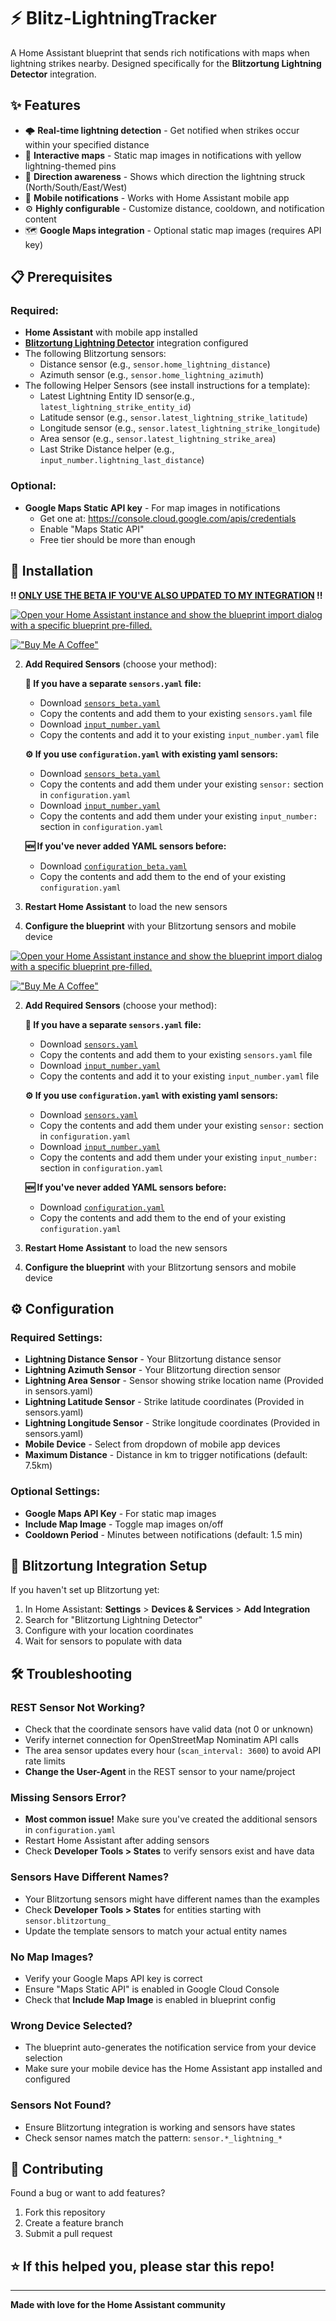 # ⚡ Blitz-LightningTracker

A Home Assistant blueprint that sends rich notifications with maps when lightning strikes nearby. Designed specifically for the **Blitzortung Lightning Detector** integration.

## ✨ Features

- 🌩️ **Real-time lightning detection** - Get notified when strikes occur within your specified distance
- 📍 **Interactive maps** - Static map images in notifications with yellow lightning-themed pins
- 🧭 **Direction awareness** - Shows which direction the lightning struck (North/South/East/West)
- 📱 **Mobile notifications** - Works with Home Assistant mobile app
- ⚙️ **Highly configurable** - Customize distance, cooldown, and notification content
- 🗺️ **Google Maps integration** - Optional static map images (requires API key)

## 📋 Prerequisites

### Required:
- **Home Assistant** with mobile app installed
- [**Blitzortung Lightning Detector**](https://github.com/mrk-its/homeassistant-blitzortung) integration configured
- The following Blitzortung sensors:
  - Distance sensor (e.g., `sensor.home_lightning_distance`)
  - Azimuth sensor (e.g., `sensor.home_lightning_azimuth`)
- The following Helper Sensors (see install instructions for a template):
  - Latest Lightning Entity ID sensor(e.g., `latest_lightning_strike_entity_id`)
  - Latitude sensor (e.g., `sensor.latest_lightning_strike_latitude`)
  - Longitude sensor (e.g., `sensor.latest_lightning_strike_longitude`)
  - Area sensor (e.g., `sensor.latest_lightning_strike_area`)
  - Last Strike Distance helper (e.g., `input_number.lightning_last_distance`)

### Optional:
- **Google Maps Static API key** - For map images in notifications
  - Get one at: https://console.cloud.google.com/apis/credentials
  - Enable "Maps Static API"
  - Free tier should be more than enough

## 🚀 Installation

**!! [ONLY USE THE BETA IF YOU'VE ALSO UPDATED TO MY INTEGRATION](https://github.com/zacharyd3/homeassistant-blitzortung) !!**
  
[![Open your Home Assistant instance and show the blueprint import dialog with a specific blueprint pre-filled.](https://my.home-assistant.io/badges/blueprint_import.svg)](https://my.home-assistant.io/redirect/blueprint_import/?blueprint_url=https%3A%2F%2Fgithub.com%2Fzacharyd3%2FBlitz-LightningTracker%2Fblob%2Fmain%2Flightning_tracker_beta.yaml)

[!["Buy Me A Coffee"](https://www.buymeacoffee.com/assets/img/custom_images/orange_img.png)](https://buymeacoffee.com/zacharyd3)

2. **Add Required Sensors** (choose your method):

   **📁 If you have a separate `sensors.yaml` file:**
   - Download [`sensors_beta.yaml`](sensors_beta.yaml) 
   - Copy the contents and add them to your existing `sensors.yaml` file
   - Download [`input_number.yaml`](input_number.yaml)
   - Copy the contents and add it to your existing `input_number.yaml` file

   **⚙️ If you use `configuration.yaml` with existing yaml sensors:**
   - Download [`sensors_beta.yaml`](sensors_beta.yaml)
   - Copy the contents and add them under your existing `sensor:` section in `configuration.yaml`
   - Download [`input_number.yaml`](input_number.yaml)
   - Copy the contents and add them under your existing `input_number:` section in `configuration.yaml`

   **🆕 If you've never added YAML sensors before:**
   - Download [`configuration_beta.yaml`](configuration_beta.yaml)
   - Copy the contents and add them to the end of your existing `configuration.yaml`

3. **Restart Home Assistant** to load the new sensors
4. **Configure the blueprint** with your Blitzortung sensors and mobile device
</details>
  
[![Open your Home Assistant instance and show the blueprint import dialog with a specific blueprint pre-filled.](https://my.home-assistant.io/badges/blueprint_import.svg)](https://my.home-assistant.io/redirect/blueprint_import/?blueprint_url=https%3A%2F%2Fgithub.com%2Fzacharyd3%2FBlitz-LightningTracker%2Fblob%2Fmain%2Flightning_tracker_beta.yaml)

[!["Buy Me A Coffee"](https://www.buymeacoffee.com/assets/img/custom_images/orange_img.png)](https://buymeacoffee.com/zacharyd3)

2. **Add Required Sensors** (choose your method):

   **📁 If you have a separate `sensors.yaml` file:**
   - Download [`sensors.yaml`](sensors.yaml) 
   - Copy the contents and add them to your existing `sensors.yaml` file
   - Download [`input_number.yaml`](input_number.yaml)
   - Copy the contents and add it to your existing `input_number.yaml` file

   **⚙️ If you use `configuration.yaml` with existing yaml sensors:**
   - Download [`sensors.yaml`](sensors.yaml)
   - Copy the contents and add them under your existing `sensor:` section in `configuration.yaml`
   - Download [`input_number.yaml`](input_number.yaml)
   - Copy the contents and add them under your existing `input_number:` section in `configuration.yaml`

   **🆕 If you've never added YAML sensors before:**
   - Download [`configuration.yaml`](configuration.yaml)
   - Copy the contents and add them to the end of your existing `configuration.yaml`

3. **Restart Home Assistant** to load the new sensors
4. **Configure the blueprint** with your Blitzortung sensors and mobile device

## ⚙️ Configuration

### Required Settings:
- **Lightning Distance Sensor** - Your Blitzortung distance sensor
- **Lightning Azimuth Sensor** - Your Blitzortung direction sensor
- **Lightning Area Sensor** - Sensor showing strike location name (Provided in sensors.yaml)
- **Lightning Latitude Sensor** - Strike latitude coordinates (Provided in sensors.yaml)
- **Lightning Longitude Sensor** - Strike longitude coordinates (Provided in sensors.yaml)
- **Mobile Device** - Select from dropdown of mobile app devices
- **Maximum Distance** - Distance in km to trigger notifications (default: 7.5km)

### Optional Settings:
- **Google Maps API Key** - For static map images
- **Include Map Image** - Toggle map images on/off
- **Cooldown Period** - Minutes between notifications (default: 1.5 min)

## 🔧 Blitzortung Integration Setup

If you haven't set up Blitzortung yet:

1. In Home Assistant: **Settings** > **Devices & Services** > **Add Integration**
2. Search for "Blitzortung Lightning Detector"
3. Configure with your location coordinates
4. Wait for sensors to populate with data

## 🛠️ Troubleshooting

### REST Sensor Not Working?
- Check that the coordinate sensors have valid data (not 0 or unknown)
- Verify internet connection for OpenStreetMap Nominatim API calls
- The area sensor updates every hour (`scan_interval: 3600`) to avoid API rate limits
- **Change the User-Agent** in the REST sensor to your name/project

### Missing Sensors Error?
- **Most common issue!** Make sure you've created the additional sensors in `configuration.yaml`
- Restart Home Assistant after adding sensors
- Check **Developer Tools > States** to verify sensors exist and have data

### Sensors Have Different Names?
- Your Blitzortung sensors might have different names than the examples
- Check **Developer Tools > States** for entities starting with `sensor.blitzortung_`
- Update the template sensors to match your actual entity names

### No Map Images?
- Verify your Google Maps API key is correct
- Ensure "Maps Static API" is enabled in Google Cloud Console
- Check that **Include Map Image** is enabled in blueprint config

### Wrong Device Selected?
- The blueprint auto-generates the notification service from your device selection
- Make sure your mobile device has the Home Assistant app installed and configured

### Sensors Not Found?
- Ensure Blitzortung integration is working and sensors have states
- Check sensor names match the pattern: `sensor.*_lightning_*`

## 🤝 Contributing

Found a bug or want to add features? 

1. Fork this repository
2. Create a feature branch
3. Submit a pull request

## ⭐ If this helped you, please star this repo!

---

**Made with love for the Home Assistant community**
